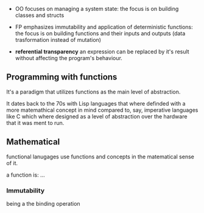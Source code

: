 * OO focuses on managing a system state: the focus is on building classes and structs
* FP emphasizes immutability and application of deterministic functions: the focus is on building functions and their inputs and outputs (data trasformation instead of mutation)

* **referential transparency** an expression can be replaced by it's result without affecting the program's behaviour.

## Programming with functions




It's a paradigm that utilizes functions as the main level of abstraction.

It dates back to the 70s with Lisp languages that where definded with a more matemathical concept in mind compared to, say, imperative languages like C which where designed as a level of abstraction over the hardware that it was ment to run.

## Mathematical 
functional lanugages use functions and concepts in the matematical sense of it. 

a function is: 
...

### Immutability
being a the binding operation